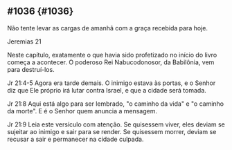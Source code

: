 ## #1036 {#1036}

Não tente levar as cargas de amanhã com a graça recebida para hoje.

Jeremias 21

Neste capítulo, exatamente o que havia sido profetizado no início do livro começa a acontecer. O poderoso Rei Nabucodonosor, da Babilônia, vem para destruí-los.

Jr 21:4-5 Agora era tarde demais. O inimigo estava às portas, e o Senhor diz que Ele próprio irá lutar contra Israel, e que a cidade será tomada.

Jr 21:8 Aqui está algo para ser lembrado, &quot;o caminho da vida&quot; e &quot;o caminho da morte&quot;. E é o Senhor quem anuncia a mensagem.

Jr 21:9 Leia este versículo com atenção. Se quisessem viver, eles deviam se sujeitar ao inimigo e sair para se render. Se quisessem morrer, deviam se recusar a sair e permanecer na cidade culpada.